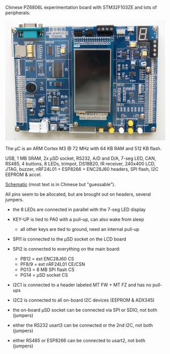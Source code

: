 Chinese PZ6806L experimentation board with STM32F103ZE and lots of peripherals:

![](image.jpg)

The µC is an ARM Cortex M3 @ 72 MHz with 64 KB RAM and 512 KB flash.

USB, 1 MB SRAM, 2x µSD socket, RS232, A/D and D/A, 7-seg LED, CAN,
RS485, 4 buttons, 8 LEDs, trimpot, DS18B20, IR receiver, 240x400 LCD, JTAG,
buzzer, nRF24L01 + ESP8266 + ENC28J60 headers, SPI flash, I2C EEPROM & accel.

[Schematic](schematic.pdf) (most text is in Chinese but "guessable").

All pins seem to be allocated, but are brought out on headers, several jumpers.

- the 8 LEDs are connected in parallel with the 7-seg LED display

- KEY-UP is tied to PA0 with a pull-up, can also wake from sleep
    - all other keys are tied to ground, need an internal pull-up

- SPI1 is connected to the µSD socket on the LCD board

- SPI2 is connected to everything on the main board:
    - PB12  = ext ENC28J60 CS
    - PF8/9 = ext nRF24L01 CE/CSN
    - PG13  = 8 MB SPI flash CS
    - PG14  = µSD socket CS

- I2C1 is connected to a header labeled MT FW + MT FZ and has no pull-ups

- I2C2 is connected to all on-board I2C devices (EEPROM & ADX345)

- the on-board µSD socket can be connected via SPI or SDIO, not both (jumpers)

- either the RS232 usart3 can be connected or the 2nd I2C, not both (jumpers)

- either RS485 or ESP8266 can be connected to usart2, not both (jumpers)
